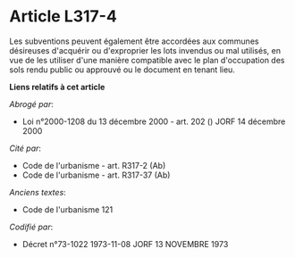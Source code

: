 # Article L317-4

Les subventions peuvent également être accordées aux communes désireuses d'acquérir ou d'exproprier les lots invendus ou mal
utilisés, en vue de les utiliser d'une manière compatible avec le plan d'occupation des sols rendu public ou approuvé ou le
document en tenant lieu.

**Liens relatifs à cet article**

_Abrogé par_:

  - Loi n°2000-1208 du 13 décembre 2000 - art. 202 () JORF 14 décembre 2000

_Cité par_:

  - Code de l'urbanisme - art. R317-2 (Ab)
  - Code de l'urbanisme - art. R317-37 (Ab)

_Anciens textes_:

  - Code de l'urbanisme 121

_Codifié par_:

  - Décret n°73-1022 1973-11-08 JORF 13 NOVEMBRE 1973
